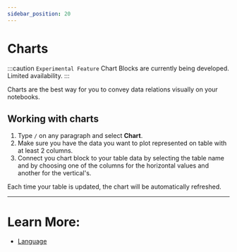 ```yaml
---
sidebar_position: 20
---
```


# Charts

:::caution `Experimental Feature`
Chart Blocks are currently being developed. Limited availability.
:::

Charts are the best way for you to convey data relations visually on your notebooks.

## Working with charts

1. Type `/` on any paragraph and select **Chart**.
2. Make sure you have the data you want to plot represented on table with at least 2 columns.
3. Connect you chart block to your table data by selecting the table name and by choosing one of the columns for the horizontal values and another for the vertical's.

Each time your table is updated, the chart will be automatically refreshed.

---

# Learn More:

- [Language](/language)
